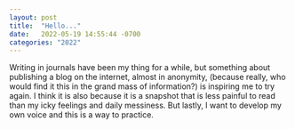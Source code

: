 ```yaml
---
layout: post
title:  "Hello..."
date:   2022-05-19 14:55:44 -0700
categories: "2022"
---
```


Writing in journals have been my thing for a while, but something about publishing a blog on the internet, almost in anonymity, (because really, who would find it this in the grand mass of information?) is inspiring me to try again. I think it is also because it is a snapshot that is less painful to read than my icky feelings and daily messiness. But lastly, I want to develop my own voice and this is a way to practice.